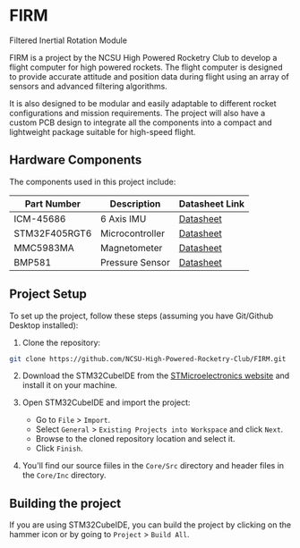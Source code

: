 # FIRM
Filtered Inertial Rotation Module

FIRM is a project by the NCSU High Powered Rocketry Club to develop a flight computer for high powered rockets. The flight computer is designed to provide accurate attitude and position data during flight using an array of sensors and advanced filtering algorithms.

It is also designed to be modular and easily adaptable to different rocket configurations and mission requirements. The project will also have a custom PCB design to integrate all the components into a compact and lightweight package suitable for high-speed flight.

## Hardware Components

The components used in this project include:

| Part Number    | Description       | Datasheet Link                                                                                      |
| -------------- | ----------------- | ------------------------------------------------------------------------------------------------- |
| ICM-45686      | 6 Axis IMU        | [Datasheet](https://www.mouser.com/catalog/specsheets/TDK_DS_000577_ICM_45686.pdf?srsltid=AfmBOooJ55_Jsy4PB-5CLV5vQtmUmcbglSfWs9S-cLOBSOXLc19UPaWf) |
| STM32F405RGT6  | Microcontroller   | [Datasheet](https://www.st.com/resource/en/datasheet/dm00037051.pdf)                              |
| MMC5983MA      | Magnetometer      | [Datasheet](https://media.digikey.com/pdf/Data%20Sheets/MEMSIC%20PDFs/MMC5983MA_RevA_4-3-19.pdf)  |
| BMP581         | Pressure Sensor   | [Datasheet](https://www.bosch-sensortec.com/media/boschsensortec/downloads/datasheets/bst-bmp581-ds004.pdf) |


## Project Setup

To set up the project, follow these steps (assuming you have Git/Github Desktop installed):

1. Clone the repository:
```bash
git clone https://github.com/NCSU-High-Powered-Rocketry-Club/FIRM.git
```

2. Download the STM32CubeIDE from the [STMicroelectronics website](https://www.st.com/en/development-tools/stm32cubeide.html) and install it on your machine.

3. Open STM32CubeIDE and import the project:
   - Go to `File` > `Import`.
   - Select `General` > `Existing Projects into Workspace` and click `Next`.
   - Browse to the cloned repository location and select it.
   - Click `Finish`.

4. You'll find our source fiiles in the `Core/Src` directory and header files in the `Core/Inc` directory.


## Building the project


If you are using STM32CubeIDE, you can build the project by clicking on the hammer icon or by going to `Project` > `Build All`.




